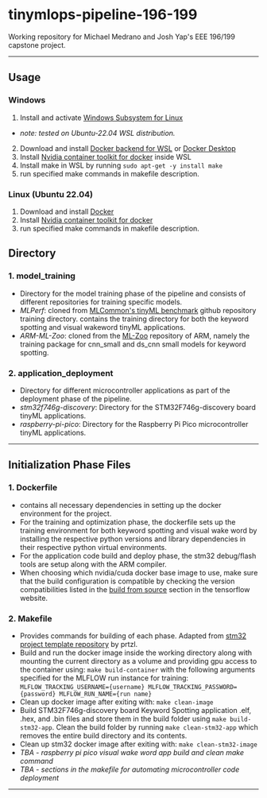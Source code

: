 # tinymlops-pipeline-196-199
Working repository for Michael Medrano and Josh Yap's EEE 196/199 capstone project.

---
## Usage

### Windows
1. Install and activate [Windows Subsystem for Linux](https://learn.microsoft.com/en-us/windows/wsl/install)
- *note: tested on Ubuntu-22.04 WSL distribution.*
2. Download and install [Docker backend for WSL](https://nickjanetakis.com/blog/install-docker-in-wsl-2-without-docker-desktop) or [Docker Desktop](https://docs.docker.com/desktop/install/windows-install/)
3. Install [Nvidia container toolkit for docker](https://docs.nvidia.com/datacenter/cloud-native/container-toolkit/install-guide.html#docker) inside WSL
4. Install make in WSL by running `sudo apt-get -y install make`
5. run specified make commands in makefile description.

### Linux (Ubuntu 22.04)
1. Download and install [Docker](https://docs.docker.com/engine/install/ubuntu/)
2. Install [Nvidia container toolkit for docker](https://docs.nvidia.com/datacenter/cloud-native/container-toolkit/install-guide.html#docker)
3. run specified make commands in makefile description.

## Directory

### 1. model_training
- Directory for the model training phase of the pipeline and consists of different repositories for training specific models.
- *MLPerf*: cloned from [MLCommon's tinyML benchmark](https://github.com/mlcommons/tiny) github repository training directory. contains the training directory for both the keyword spotting and visual wakeword tinyML applications.
- *ARM-ML-Zoo*: cloned from the [ML-Zoo](https://github.com/ARM-software/ML-zoo) repository of ARM, namely the training package for cnn_small and ds_cnn small models for keyword spotting.

### 2. application_deployment
- Directory for different microcontroller applications as part of the deployment phase of the pipeline.
- *stm32f746g-discovery*: Directory for the STM32F746g-discovery board tinyML applications.
- *raspberry-pi-pico*: Directory for the Raspberry Pi Pico microcontroller tinyML applications.

---
## Initialization Phase Files

### 1. Dockerfile
- contains all necessary dependencies in setting up the docker environment for the project.
- For the training and optimization phase, the dockerfile sets up the training environment for both keyword spotting and visual wake word by installing the respective python versions and library dependencies in their respective python virtual environments.
- For the application code build and deploy phase, the stm32 debug/flash tools are setup along with the ARM compiler.
- When choosing which nvidia/cuda docker base image to use, make sure that the build configuration is compatible by checking the version compatibilities listed in the [build from source](https://www.tensorflow.org/install/source#linux) section in the tensorflow website. 

### 2. Makefile
- Provides commands for building of each phase. Adapted from [stm32 project template repository](https://github.com/prtzl/stm32) by prtzl.
- Build and run the docker image inside the working directory along with mounting the current directory as a volume and providing gpu access to the container using: `make build-container` with the following arguments specified for the MLFLOW run instance for training: `MLFLOW_TRACKING_USERNAME={username} MLFLOW_TRACKING_PASSWORD={password} MLFLOW_RUN_NAME={run name}`
- Clean up docker image after exiting with: `make clean-image`
- Build STM32F746g-discovery board Keyword Spotting application .elf, .hex, and .bin files and store them in the build folder using `make build-stm32-app`. Clean the build folder by running `make clean-stm32-app` which removes the entire build directory and its contents.
- Clean up stm32 docker image after exiting with: `make clean-stm32-image`
- *TBA - raspberry pi pico visual wake word app build and clean make command*
- *TBA - sections in the makefile for automating microcontroller code  deployment*

--- 
